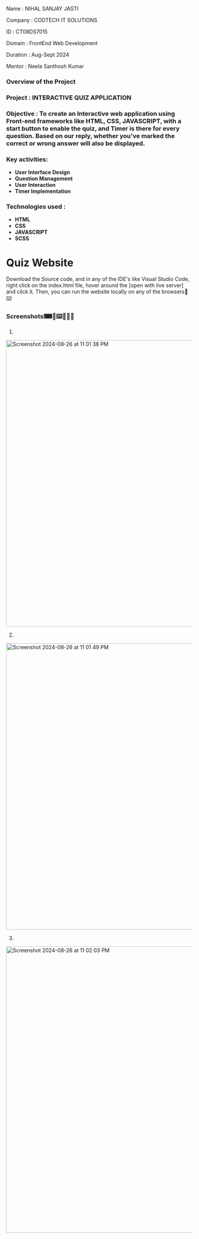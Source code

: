 Name : NIHAL SANJAY JASTI

Company : CODTECH IT SOLUTIONS

ID : CT08DS7015

Domain : FrontEnd Web Development

Duration : Aug-Sept 2024

Mentor : Neela Santhosh Kumar

### Overview of the Project

### Project : INTERACTIVE QUIZ APPLICATION

### Objective : To create an Interactive web application using Front-end frameworks like HTML, CSS, JAVASCRIPT, with a start button to enable the quiz, and  Timer is there for every question. Based on our reply, whether you've marked the correct or wrong answer will also be displayed.

### Key activities:

- **User Interface Design** 
- **Question Management**
- **User Interaction**
- **Timer Implementation**

### Technologies used :
- **HTML**
- **CSS**
- **JAVASCRIPT**
- **SCSS**

# Quiz Website

Download the Source code, and in any of the IDE's like Visual Studio Code, right click on the index.html file, hover around the [open with live server] and cilck it. Then, you can run the website locally on any of the browsers🚀⌨️

### Screenshots⌨🚀⌨️🧑🏻‍💻

1)
<img width="770" alt="Screenshot 2024-08-26 at 11 01 38 PM" src="https://github.com/user-attachments/assets/b83c1258-2ca5-47df-b03c-6f2d6def1feb">

2)
<img width="770" alt="Screenshot 2024-08-26 at 11 01 49 PM" src="https://github.com/user-attachments/assets/42e5910f-ef8b-436a-986e-6face3ead474">

3)
<img width="770" alt="Screenshot 2024-08-26 at 11 02 03 PM" src="https://github.com/user-attachments/assets/06161e5a-8e05-4c4e-b625-95247a3bd7b2">
